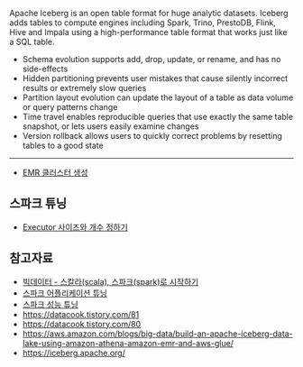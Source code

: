 Apache Iceberg is an open table format for huge analytic datasets.
Iceberg adds tables to compute engines including Spark, Trino, PrestoDB, Flink, Hive and Impala using a high-performance table format that works just like a SQL table.

* Schema evolution supports add, drop, update, or rename, and has no side-effects
* Hidden partitioning prevents user mistakes that cause silently incorrect results or extremely slow queries
* Partition layout evolution can update the layout of a table as data volume or query patterns change
* Time travel enables reproducible queries that use exactly the same table snapshot, or lets users easily examine changes
* Version rollback allows users to quickly correct problems by resetting tables to a good state

------------

* [EMR 클러스터 생성](https://github.com/gnosia93/iceberg-on-aws/blob/main/tutorial/emr-create.md)


## 스파크 튜닝 ##

* [Executor 사이즈와 개수 정하기](https://jaemunbro.medium.com/spark-executor-%EA%B0%9C%EC%88%98-%EC%A0%95%ED%95%98%EA%B8%B0-b9f0e0cc1fd8)


## 참고자료 ##
* [빅데이터 - 스칼라(scala), 스파크(spark)로 시작하기](https://wikidocs.net/book/2350)
* [스파크 어플리케이션 튜닝](http://kysepark.blogspot.com/2016/04/how-to-tune-your-apache-spark-jobs-part.html)
* [스파크 성능 튜닝](https://pizzathief.oopy.io/dealing-with-spark-data-skew)
* https://datacook.tistory.com/81
* https://datacook.tistory.com/80
* https://aws.amazon.com/blogs/big-data/build-an-apache-iceberg-data-lake-using-amazon-athena-amazon-emr-and-aws-glue/
* https://iceberg.apache.org/
